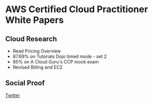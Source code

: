 <!-- This is a template you can use for quick progress days. It removes a lot of the steps we encourage you to share in the longer template 000-DAY-ARTICLE-LONG-TEMPLATE.MD-->

# AWS Certified Cloud Practitioner White Papers

## Cloud Research

- Read Pricing Overview
- 87.69% on Tutorials Dojo timed mode - set 2
- 85% on A Cloud Guru's CCP mock exam
- Revised Billing and EC2

## Social Proof

[Twitter](https://twitter.com/_notwaving/status/1327785265092579328?s=20)
